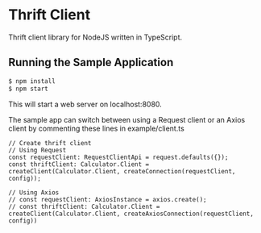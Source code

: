 # Thrift Client

Thrift client library for NodeJS written in TypeScript.


## Running the Sample Application

```sh
$ npm install
$ npm start
```

This will start a web server on localhost:8080.

The sample app can switch between using a Request client or an Axios client by commenting these lines in example/client.ts

```
// Create thrift client
// Using Request
const requestClient: RequestClientApi = request.defaults({});
const thriftClient: Calculator.Client = createClient(Calculator.Client, createConnection(requestClient, config));

// Using Axios
// const requestClient: AxiosInstance = axios.create();
// const thriftClient: Calculator.Client = createClient(Calculator.Client, createAxiosConnection(requestClient, config))
```